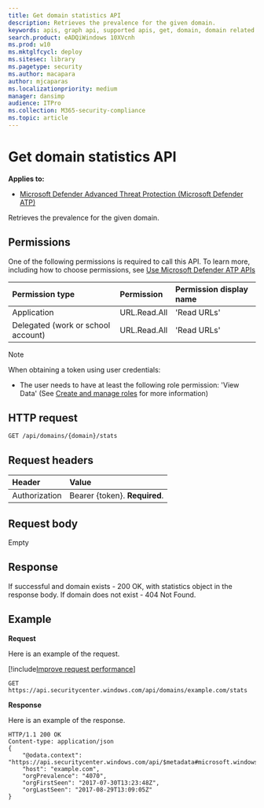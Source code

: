 ```yaml
---
title: Get domain statistics API
description: Retrieves the prevalence for the given domain.
keywords: apis, graph api, supported apis, get, domain, domain related machines
search.product: eADQiWindows 10XVcnh
ms.prod: w10
ms.mktglfcycl: deploy
ms.sitesec: library
ms.pagetype: security
ms.author: macapara
author: mjcaparas
ms.localizationpriority: medium
manager: dansimp
audience: ITPro
ms.collection: M365-security-compliance 
ms.topic: article
---
```


# Get domain statistics API

**Applies to:**
- [Microsoft Defender Advanced Threat Protection (Microsoft Defender ATP)](https://go.microsoft.com/fwlink/p/?linkid=2069559)

Retrieves the prevalence for the given domain.

## Permissions
One of the following permissions is required to call this API. To learn more, including how to choose permissions, see [Use Microsoft Defender ATP APIs](apis-intro.md)

Permission type |	Permission	|	Permission display name
:---|:---|:---
Application |	URL.Read.All |	'Read URLs'
Delegated (work or school account) | URL.Read.All |	'Read URLs'

>[!Note]
> When obtaining a token using user credentials:
>- The user needs to have at least the following role permission: 'View Data' (See [Create and manage roles](user-roles.md) for more information)

## HTTP request
```
GET /api/domains/{domain}/stats
```

## Request headers

Header | Value 
:---|:---
Authorization | Bearer {token}. **Required**.


## Request body
Empty

## Response
If successful and domain exists - 200 OK, with statistics object in the response body. If domain does not exist - 404 Not Found.


## Example

**Request**

Here is an example of the request.

[!include[Improve request performance](../../includes/improve-request-performance.md)]

```
GET https://api.securitycenter.windows.com/api/domains/example.com/stats
```

**Response**

Here is an example of the response.


```
HTTP/1.1 200 OK
Content-type: application/json
{
	"@odata.context": "https://api.securitycenter.windows.com/api/$metadata#microsoft.windowsDefenderATP.api.InOrgDomainStats",
	"host": "example.com",
    "orgPrevalence": "4070",
    "orgFirstSeen": "2017-07-30T13:23:48Z",
    "orgLastSeen": "2017-08-29T13:09:05Z"
}
```
